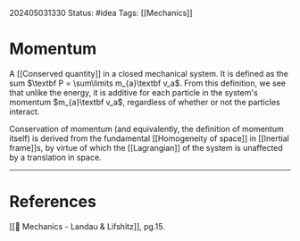 202405031330
Status: #idea
Tags: [[Mechanics]]

# Momentum

A [[Conserved quantity]] in a closed mechanical system. It is defined as the sum $\textbf P = \sum\limits m_{a}\textbf v_a$. From this definition, we see that unlike the energy, it is additive for each particle in the system's momentum $m_{a}\textbf v_a$, regardless of whether or not the particles interact.

Conservation of momentum (and equivalently, the definition of momentum itself) is derived from the fundamental [[Homogeneity of space]] in [[Inertial frame]]s, by virtue of which the [[Lagrangian]] of the system is unaffected by a translation in space. 

___
# References
[[📕 Mechanics - Landau & Lifshitz]], pg.15.